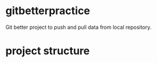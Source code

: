 # gitbetterpractice
Git better project to push and pull data from local repository.

# project structure

